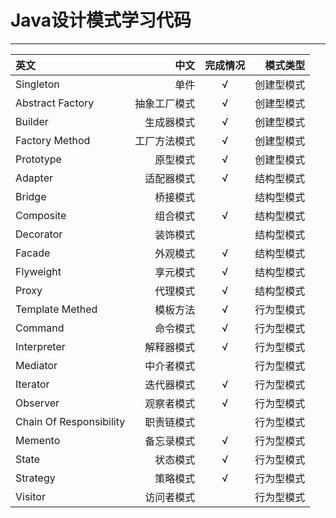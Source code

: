 Java设计模式学习代码
===================
----------

| 英文     | 中文     | 完成情况    |模式类型|
| :------- | -------: | :-------:   |-------:|
|	Singleton	|	单件	| √   |创建型模式|
|	Abstract Factory	|	抽象工厂模式	|√   |创建型模式|
|	Builder	|	生成器模式	|√   |创建型模式|
|	Factory Method	|	工厂方法模式	|√   |创建型模式|
|	Prototype	|	原型模式	|√   |创建型模式|
|	Adapter	|	适配器模式	|√   |结构型模式|
|	Bridge	|	桥接模式	||结构型模式|
|	Composite	|	组合模式	|√|结构型模式|
|	Decorator	|	装饰模式	||结构型模式|
|	Facade	|	外观模式	|√   |结构型模式|
|	Flyweight	|	享元模式	|√|结构型模式|
|	Proxy	|	代理模式	|√|结构型模式|
|	Template Methed	|	模板方法	|√|行为型模式|
|	Command	|	命令模式	|√|行为型模式|
|	Interpreter	|	解释器模式	|√|行为型模式|
|	Mediator	|	中介者模式	||行为型模式|
|	Iterator	|	迭代器模式	|√|行为型模式|
|	Observer	|	观察者模式	|√|行为型模式|
|	Chain Of Responsibility	|	职责链模式	||行为型模式|
|	Memento	|	备忘录模式	|√|行为型模式|
|	State	|	状态模式	|√|行为型模式|
|	Strategy	|	策略模式	|√|行为型模式|
|	Visitor	|	访问者模式	||行为型模式|

